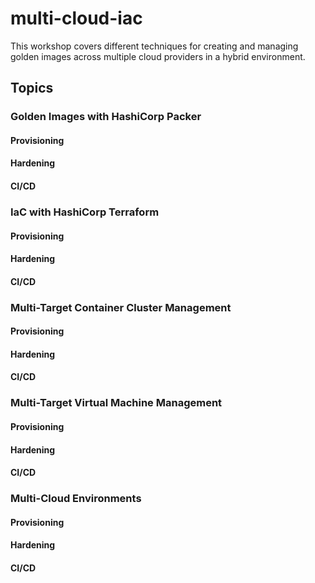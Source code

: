 # multi-cloud-iac

This workshop covers different techniques for creating and managing golden images across multiple cloud providers in a hybrid environment.

## Topics

### Golden Images with HashiCorp Packer

#### Provisioning

#### Hardening

#### CI/CD

### IaC with HashiCorp Terraform

#### Provisioning

#### Hardening

#### CI/CD

### Multi-Target Container Cluster Management

#### Provisioning

#### Hardening

#### CI/CD

### Multi-Target Virtual Machine Management

#### Provisioning

#### Hardening

#### CI/CD

### Multi-Cloud Environments

#### Provisioning

#### Hardening

#### CI/CD

